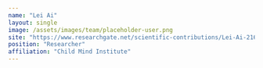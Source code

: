 ```yaml
---
name: "Lei Ai"
layout: single
image: /assets/images/team/placeholder-user.png
site: "https://www.researchgate.net/scientific-contributions/Lei-Ai-2163473051"
position: "Researcher"
affiliation: "Child Mind Institute"
---
```

